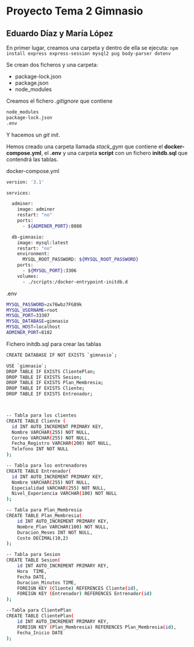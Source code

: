 # Proyecto Tema 2 Gimnasio
## Eduardo Díaz y María López


En primer lugar, creamos una carpeta y dentro de ella se ejecuta:
 `npm install express express-session mysql2 pug body-parser dotenv`

 Se crean dos ficheros y una carpeta:
 - package-lock.json
 - package.json
 - node_modules
  
Creamos el fichero _.gitignore_ que contiene
```bash
node_modules
package-lock.json
.env
``` 

Y hacemos un _git init_.

Hemos creado una carpeta llamada *stack_gym* que contiene el **docker-compose.yml**, el **.env** y una carpeta **script** con un fichero **initdb.sql** que contendrá las tablas.

docker-compose.yml
```bash
version: '3.1'

services:

  adminer:
    image: adminer
    restart: "no"
    ports:
      - ${ADMINER_PORT}:8080

  db-gimnasio:
    image: mysql:latest
    restart: "no"
    environment:
      MYSQL_ROOT_PASSWORD: ${MYSQL_ROOT_PASSWORD}
    ports:
      - ${MYSQL_PORT}:3306
    volumes:
      - ./scripts:/docker-entrypoint-initdb.d
``` 

.env
```bash
MYSQL_PASSWORD=zx76wbz7FG89k
MYSQL_USERNAME=root
MYSQL_PORT=33307
MYSQL_DATABASE=gimnasio
MYSQL_HOST=localhost
ADMINER_PORT=8182
```

Fichero initdb.sql para crear las tablas 
```bash
CREATE DATABASE IF NOT EXISTS `gimnasio`;

USE `gimnasio`;
DROP TABLE IF EXISTS ClientePlan;
DROP TABLE IF EXISTS Sesion;
DROP TABLE IF EXISTS Plan_Membresia;
DROP TABLE IF EXISTS Cliente;
DROP TABLE IF EXISTS Entrenador;



-- Tabla para los clientes
CREATE TABLE Cliente (
  id INT AUTO_INCREMENT PRIMARY KEY,
  Nombre VARCHAR(255) NOT NULL,
  Correo VARCHAR(255) NOT NULL,
  Fecha_Registro VARCHAR(200) NOT NULL, 
  Telefono INT NOT NULL
);

-- Tabla para los entrenadores
CREATE TABLE Entrenador(
  id INT AUTO_INCREMENT PRIMARY KEY,
  Nombre VARCHAR(255) NOT NULL,
  Especialidad VARCHAR(255) NOT NULL,
  Nivel_Experiencia VARCHAR(100) NOT NULL
);

-- Tabla para Plan_Membresia
CREATE TABLE Plan_Membresia(
    id INT AUTO_INCREMENT PRIMARY KEY,
    Nombre_Plan VARCHAR(100) NOT NULL,
    Duracion_Meses INT NOT NULL,
    Costo DECIMAL(10,2)
);

-- Tabla para Sesion
CREATE TABLE Sesion(
    id INT AUTO_INCREMENT PRIMARY KEY,
    Hora  TIME,
    Fecha DATE,
    Duracion_Minutos TIME,
    FOREIGN KEY (Cliente) REFERENCES Cliente(id),
    FOREIGN KEY (Entrenador) REFERENCES Entrenador(id)
);

--Tabla para ClientePlan
CREATE TABLE ClientePlan(
    id INT AUTO_INCREMENT PRIMARY KEY,
    FOREIGN KEY (Plan_Membresia) REFERENCES Plan_Membresia(id),
    Fecha_Inicio DATE
);
```

